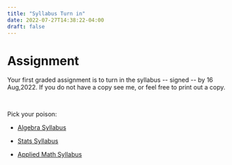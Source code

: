 ```yaml
---
title: "Syllabus Turn in"
date: 2022-07-27T14:38:22-04:00
draft: false
---
```


# Assignment
Your first graded assignment is to turn in the syllabus -- signed -- by 16 Aug,2022. If you do not have a copy see me, or feel free to print out a copy. 

<br> 

Pick your poison:

* [Algebra Syllabus](/static/algsyllabus.pdf)

* [Stats Syllabus](/static/statssyllabus.pdf)

* [Applied Math Syllabus](/static/appliedsyllabus.pdf)


